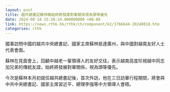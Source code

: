 ```yaml
---
layout: post
title: 越共總書記蘇林稱始終將發展對華關係視為頭等優先
date: 2024-08-18 15:28:19.000000000 +08:00
link: https://news.rthk.hk/rthk/ch/component/k2/1766644-20240818.htm
categories: rthk
---
```


國事訪問中國的越共中央總書記、國家主席蘇林抵達廣州，與中國對越南友好人士代表會面。

蘇林在見面會上，回顧中越老一輩領導人的友好交往，表示越南高度珍視越中同志加兄弟的傳統友誼，始終將發展對華關係，視為頭等優先。

今次是蘇林本月初就任越共總書記後，首次外訪，他在三日訪華行程期間，將會與中共中央總書記、國家主席習近平、總理李強等中方領導人會晤。

